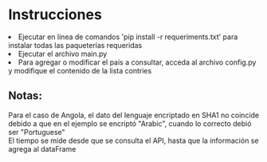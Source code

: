 <h1>Instrucciones</h1>

<li>Ejecutar en linea de comandos 'pip install -r requeriments.txt' para instalar todas las paqueterías requeridas</li>
<li>Ejecutar el archivo main.py</li>
<li>Para agregar o modificar el país a consultar, acceda al archivo config.py y modifique el contenido de la lista contries</li>

<h2>Notas:</h2>
<span>Para el caso de Angola, el dato del lenguaje encriptado en SHA1 no coincide debido a que en el ejemplo se encriptó "Arabic", cuando lo correcto debió ser "Portuguese"</span>
<br>
<span>El tiempo se mide desde que se consulta el API, hasta que la información se agrega al dataFrame</span>
